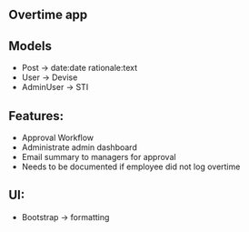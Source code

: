 ## Overtime app

## Models

- Post -> date:date rationale:text
- User -> Devise
- AdminUser -> STI


## Features:

- Approval Workflow
- Administrate admin dashboard
- Email summary to managers for approval
- Needs to be documented if employee did not log overtime


## UI:

- Bootstrap -> formatting
